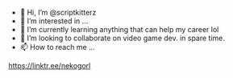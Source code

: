 - 👋 Hi, I’m @scriptkitterz
- 👀 I’m interested in ...
- 🌱 I’m currently learning anything that can help my career lol 
- 💞️ I’m looking to collaborate on video game dev. in spare time.
- 📫 How to reach me ...

https://linktr.ee/nekogorl

<!---
scriptkitterz/scriptkitterz is a ✨ special ✨ repository because its `README.md` (this file) appears on your GitHub profile.
You can click the Preview link to take a look at your changes.
--->
